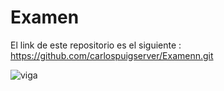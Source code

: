 # Examen
El link de este repositorio es el siguiente : https://github.com/carlospuigserver/Examenn.git

![viga](https://github.com/carlospuigserver/Examenn/assets/91721643/17700860-5cd5-4a70-995f-905e1a793f92)
